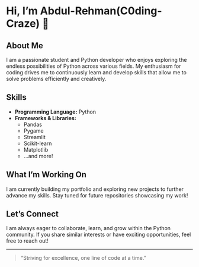 # Hi, I’m Abdul-Rehman(C0ding-Craze) 👋

## About Me

I am a passionate student and Python developer who enjoys exploring the endless possibilities of Python across various fields. My enthusiasm for coding drives me to continuously learn and develop skills that allow me to solve problems efficiently and creatively.

## Skills

- **Programming Language:** Python
- **Frameworks & Libraries:**  
  - Pandas  
  - Pygame  
  - Streamlit  
  - Scikit-learn  
  - Matplotlib  
  - ...and more!

## What I’m Working On

I am currently building my portfolio and exploring new projects to further advance my skills. Stay tuned for future repositories showcasing my work!

## Let’s Connect

I am always eager to collaborate, learn, and grow within the Python community. If you share similar interests or have exciting opportunities, feel free to reach out!

---

> “Striving for excellence, one line of code at a time.”
